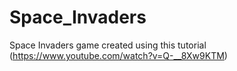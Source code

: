 # Space_Invaders
Space Invaders game created using this tutorial (https://www.youtube.com/watch?v=Q-__8Xw9KTM)
